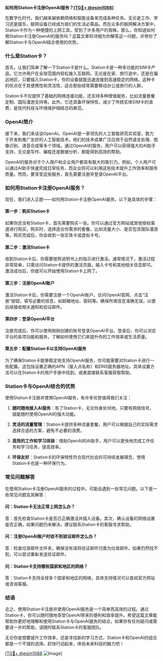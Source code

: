 **如何用Station卡注册OpenAI服务？[[TG💪+ @esim1088](https://t.me/s/esim1088)]**

在数字化时代，我们越来越依赖网络和智能设备来完成各种任务。无论是工作、学习还是娱乐，联网设备已经成为我们的生活必需品。而在众多的联网解决方案中，Station卡作为一种便捷的上网工具，受到了许多用户的青睐。那么，你知道如何用Station卡注册OpenAI的服务吗？这篇文章将详细为你解答这一问题，并带你了解Station卡与OpenAI结合使用的优势。

### 什么是Station卡？

首先，让我们简单了解一下Station卡是什么。Station卡是一种多功能的SIM卡产品，它允许用户在全球范围内轻松接入互联网。无论是在家、旅行途中，还是在偏远地区，只要插入Station卡，你的设备就能迅速连接到高速稳定的网络。这种卡的优点在于其便携性和灵活性，适合那些经常需要移动办公或旅行的人群。

Station卡不仅提供了基础的网络连接功能，还支持多种增值服务，比如流量套餐定制、国际漫游支持等。此外，它还具备环保特性，减少了传统实体SIM卡的浪费，是现代科技与环境保护相结合的典范。

### OpenAI简介

接下来，我们来谈谈OpenAI。OpenAI是一家领先的人工智能研究实验室，致力于开发和推广友好的人工智能技术。他们的技术成果广泛应用于自然语言处理、图像识别、语音合成等多个领域。通过OpenAI的服务，用户可以获得强大的AI助手支持，无论是写作、编程还是数据分析，都能得到高效的帮助。

OpenAI的服务对于个人用户和企业用户都具有极大的吸引力。例如，个人用户可以通过AI助手快速完成日常任务，而企业则可以利用这些技术提升工作效率和服务质量。然而，要享受这些服务，首先需要注册并登录OpenAI平台。

### 如何用Station卡注册OpenAI服务？

现在，我们进入正题——如何用Station卡注册OpenAI服务。以下是具体的步骤：

#### 第一步：购买Station卡

如果你还没有Station卡，首先需要购买一张。你可以通过官方网站或其他授权渠道进行购买。购买时，选择适合你需求的套餐，比如流量大小、是否包含国际漫游等。购买完成后，你会收到一张实体卡或虚拟卡号。

#### 第二步：激活Station卡

收到Station卡后，你需要按照说明书上的指示进行激活。通常情况下，激活过程非常简单，只需访问Station卡提供的激活页面，输入卡号和其他相关信息即可。激活成功后，你就可以开始使用Station卡上网了。

#### 第三步：注册OpenAI账户

激活Station卡后，你需要注册一个OpenAI账户。访问OpenAI官网，点击“注册”按钮，填写必要的信息，如邮箱地址、密码等。确保所填信息准确无误，以便后续接收相关通知和验证邮件。

#### 第四步：登录OpenAI平台

注册完成后，你可以使用刚刚创建的账号登录OpenAI平台。登录后，你可以浏览平台的各项功能和服务，了解如何使用它们来提升你的工作效率或生活质量。

#### 第五步：配置Station卡以支持OpenAI服务

为了确保Station卡能够稳定地支持OpenAI服务，你可能需要对Station卡进行一些配置。这包括设置正确的APN（接入点名称）和DNS服务器地址。具体设置方法可以在Station卡的用户手册中找到，或者直接联系客服获取帮助。

### Station卡与OpenAI结合的优势

使用Station卡注册并使用OpenAI服务，有许多优势值得我们关注：

1. **随时随地接入AI服务**：有了Station卡，无论你身处何地，只要有网络信号，就能随时使用OpenAI的强大功能。
   
2. **灵活的流量管理**：Station卡提供多种流量套餐，用户可以根据自己的实际需求选择合适的方案，避免不必要的浪费。

3. **高效的工作和学习体验**：借助OpenAI的AI助手，用户可以更快地完成工作任务和学习任务，提高效率。

4. **环保友好**：Station卡的环保特性符合现代社会的可持续发展理念，使用Station卡也是一种环保行为。

### 常见问题解答

在使用Station卡注册OpenAI服务的过程中，可能会遇到一些常见问题。以下是一些常见问题及其解答：

#### 问：Station卡无法正常上网怎么办？

答：首先检查Station卡是否已正确激活并插入设备。其次，确认设备的网络设置是否正确。如果问题仍未解决，建议联系Station卡的客服寻求帮助。

#### 问：注册OpenAI账户时收不到验证邮件怎么办？

答：检查垃圾邮件文件夹，确保没有误将验证邮件归类为垃圾邮件。如果仍然找不到，可以尝试重新发送验证邮件。

#### 问：Station卡支持哪些国家和地区的网络？

答：Station卡支持全球多个国家和地区的网络，具体支持情况可以查阅官方网站或咨询客服。

### 结语

总之，使用Station卡注册并使用OpenAI服务是一个简单而高效的过程。通过Station卡，你可以随时随地享受OpenAI带来的便利和效率提升。希望这篇文章能帮助你更好地理解和使用Station卡与OpenAI服务的结合。如果你有任何疑问或需要进一步的帮助，请随时联系Station卡的客服团队。

无论你是想要提升工作效率，还是寻找新的学习方式，Station卡和OpenAI的组合都是一个不错的选择。赶快行动起来，体验未来科技的魅力吧！

[[TG💪+ @esim1088](https://t.me/s/esim1088) ![Image](https://i.postimg.cc/4NQfJmqS/Snipaste-2025-05-13-00-14-12.png)]